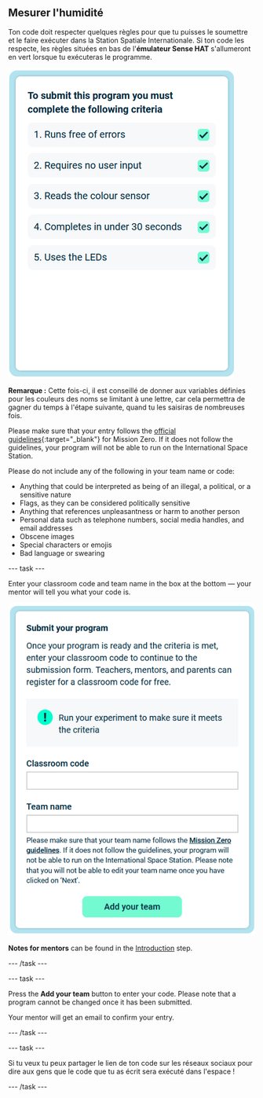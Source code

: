 ## Mesurer l'humidité

Ton code doit respecter quelques règles pour que tu puisses le soumettre et le faire exécuter dans la Station Spatiale Internationale. Si ton code les respecte, les règles situées en bas de l'**émulateur Sense HAT** s'allumeront en vert lorsque tu exécuteras le programme.

![The Mission Zero page showing the criteria checks for entry.](images/rules.png)

**Remarque :** Cette fois-ci, il est conseillé de donner aux variables définies pour les couleurs des noms se limitant à une lettre, car cela permettra de gagner du temps à l'étape suivante, quand tu les saisiras de nombreuses fois.

Please make sure that your entry follows the [official guidelines](https://astro-pi.org/mission-zero/guidelines){:target="_blank"} for Mission Zero. If it does not follow the guidelines, your program will not be able to run on the International Space Station.

Please do not include any of the following in your team name or code:

+ Anything that could be interpreted as being of an illegal, a political, or a sensitive nature
+ Flags, as they can be considered politically sensitive
+ Anything that references unpleasantness or harm to another person
+ Personal data such as telephone numbers, social media handles, and email addresses
+ Obscene images
+ Special characters or emojis
+ Bad language or swearing

--- task ---

Enter your classroom code and team name in the box at the bottom — your mentor will tell you what your code is.

![Classroom code and team name submission form](images/submission.png)

**Notes for mentors** can be found in the [Introduction](https://projects.raspberrypi.org/en/projects/astro-pi-mission-zero/0) step.

--- /task ---

--- task ---

Press the **Add your team** button to enter your code. Please note that a program cannot be changed once it has been submitted.

Your mentor will get an email to confirm your entry.

--- /task ---

--- task ---

Si tu veux tu peux partager le lien de ton code sur les réseaux sociaux pour dire aux gens que le code que tu as écrit sera exécuté dans l'espace !

--- /task ---
